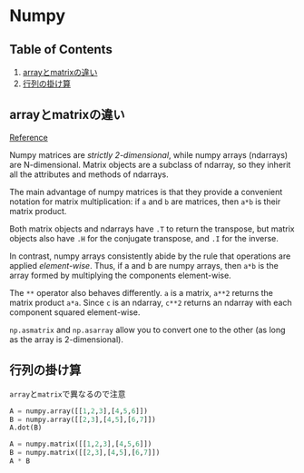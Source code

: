 # Numpy

## Table of Contents
1. [arrayとmatrixの違い](#arrayとmatrixの違い)
2. [行列の掛け算](#行列の掛け算)

## arrayとmatrixの違い
[Reference](http://stackoverflow.com/questions/4151128/what-are-the-differences-between-numpy-arrays-and-matrices-which-one-should-i-u)

Numpy matrices are *strictly 2-dimensional*, while numpy arrays (ndarrays) are N-dimensional. Matrix objects are a subclass of ndarray, so they inherit all the attributes and methods of ndarrays.

The main advantage of numpy matrices is that they provide a convenient notation for matrix multiplication: if `a` and `b` are matrices, then `a*b` is their matrix product.

Both matrix objects and ndarrays have `.T` to return the transpose, but matrix objects also have `.H` for the conjugate transpose, and `.I` for the inverse.

In contrast, numpy arrays consistently abide by the rule that operations are applied *element-wise*. Thus, if a and b are numpy arrays, then `a*b` is the array formed by multiplying the components element-wise.

The `**` operator also behaves differently. `a` is a matrix, `a**2` returns the matrix product `a*a`. Since `c` is an ndarray, `c**2` returns an ndarray with each component squared element-wise.

`np.asmatrix` and `np.asarray` allow you to convert one to the other (as long as the array is 2-dimensional).

## 行列の掛け算
`array`と`matrix`で異なるので注意
```python
A = numpy.array([[1,2,3],[4,5,6]])
B = numpy.array([[2,3],[4,5],[6,7]])
A.dot(B)
```
```python
A = numpy.matrix([[1,2,3],[4,5,6]])
B = numpy.matrix([[2,3],[4,5],[6,7]])
A * B
```
